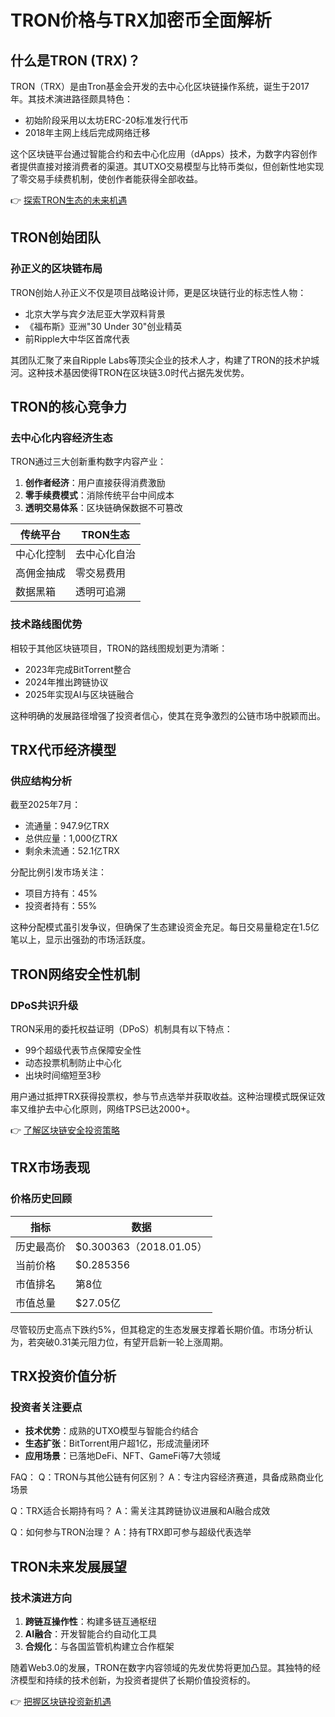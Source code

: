 # TRON价格与TRX加密币全面解析

## 什么是TRON (TRX)？

TRON（TRX）是由Tron基金会开发的去中心化区块链操作系统，诞生于2017年。其技术演进路径颇具特色：
- 初始阶段采用以太坊ERC-20标准发行代币
- 2018年主网上线后完成网络迁移

这个区块链平台通过智能合约和去中心化应用（dApps）技术，为数字内容创作者提供直接对接消费者的渠道。其UTXO交易模型与比特币类似，但创新性地实现了零交易手续费机制，使创作者能获得全部收益。

👉 [探索TRON生态的未来机遇](https://bit.ly/okx_welcome)

## TRON创始团队

### 孙正义的区块链布局
TRON创始人孙正义不仅是项目战略设计师，更是区块链行业的标志性人物：
- 北京大学与宾夕法尼亚大学双料背景
- 《福布斯》亚洲"30 Under 30"创业精英
- 前Ripple大中华区首席代表

其团队汇聚了来自Ripple Labs等顶尖企业的技术人才，构建了TRON的技术护城河。这种技术基因使得TRON在区块链3.0时代占据先发优势。

## TRON的核心竞争力

### 去中心化内容经济生态
TRON通过三大创新重构数字内容产业：
1. **创作者经济**：用户直接获得消费激励
2. **零手续费模式**：消除传统平台中间成本
3. **透明交易体系**：区块链确保数据不可篡改

| 传统平台 | TRON生态 |
|---------|---------|
| 中心化控制 | 去中心化自治 |
| 高佣金抽成 | 零交易费用 |
| 数据黑箱 | 透明可追溯 |

### 技术路线图优势
相较于其他区块链项目，TRON的路线图规划更为清晰：
- 2023年完成BitTorrent整合
- 2024年推出跨链协议
- 2025年实现AI与区块链融合

这种明确的发展路径增强了投资者信心，使其在竞争激烈的公链市场中脱颖而出。

## TRX代币经济模型

### 供应结构分析
截至2025年7月：
- 流通量：947.9亿TRX
- 总供应量：1,000亿TRX
- 剩余未流通：52.1亿TRX

分配比例引发市场关注：
- 项目方持有：45%
- 投资者持有：55%

这种分配模式虽引发争议，但确保了生态建设资金充足。每日交易量稳定在1.5亿笔以上，显示出强劲的市场活跃度。

## TRON网络安全性机制

### DPoS共识升级
TRON采用的委托权益证明（DPoS）机制具有以下特点：
- 99个超级代表节点保障安全性
- 动态投票机制防止中心化
- 出块时间缩短至3秒

用户通过抵押TRX获得投票权，参与节点选举并获取收益。这种治理模式既保证效率又维护去中心化原则，网络TPS已达2000+。

👉 [了解区块链安全投资策略](https://bit.ly/okx_welcome)

## TRX市场表现

### 价格历史回顾
| 指标 | 数据 |
|------|------|
| 历史最高价 | $0.300363（2018.01.05） |
| 当前价格 | $0.285356 |
| 市值排名 | 第8位 |
| 市值总量 | $27.05亿 |

尽管较历史高点下跌约5%，但其稳定的生态发展支撑着长期价值。市场分析认为，若突破0.31美元阻力位，有望开启新一轮上涨周期。

## TRX投资价值分析

### 投资者关注要点
- **技术优势**：成熟的UTXO模型与智能合约结合
- **生态扩张**：BitTorrent用户超1亿，形成流量闭环
- **应用场景**：已落地DeFi、NFT、GameFi等7大领域

FAQ：
Q：TRON与其他公链有何区别？
A：专注内容经济赛道，具备成熟商业化场景

Q：TRX适合长期持有吗？
A：需关注其跨链协议进展和AI融合成效

Q：如何参与TRON治理？
A：持有TRX即可参与超级代表选举

## TRON未来发展展望

### 技术演进方向
1. **跨链互操作性**：构建多链互通枢纽
2. **AI融合**：开发智能合约自动化工具
3. **合规化**：与各国监管机构建立合作框架

随着Web3.0的发展，TRON在数字内容领域的先发优势将更加凸显。其独特的经济模型和持续的技术创新，为投资者提供了长期价值投资标的。

👉 [把握区块链投资新机遇](https://bit.ly/okx_welcome)